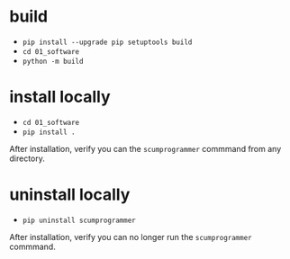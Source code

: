 # build

- `pip install --upgrade pip setuptools build`
- `cd 01_software`
- `python -m build`

# install locally

- `cd 01_software`
- `pip install .`

After installation, verify you can the `scumprogrammer` commmand from any directory.

# uninstall locally

- `pip uninstall scumprogrammer`

After installation, verify you can no longer run the `scumprogrammer` commmand.